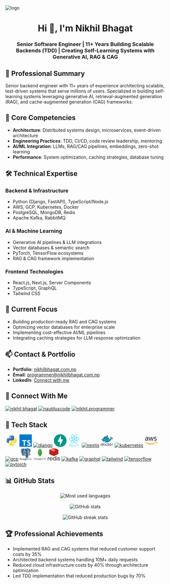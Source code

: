 ![logo](https://github.com/NikeGunn/NikeGunn/blob/main/nikhil-bhagat-banner-image-github.png)

<h1 align="center">Hi 👋, I'm Nikhil Bhagat</h1>
<h3 align="center">Senior Software Engineer | 11+ Years Building Scalable Backends (TDD) | Creating Self-Learning Systems with Generative AI, RAG & CAG</h3>

## 💼 Professional Summary
Senior backend engineer with 11+ years of experience architecting scalable, test-driven systems that serve millions of users. Specialized in building self-learning systems leveraging generative AI, retrieval-augmented generation (RAG), and cache-augmented generation (CAG) frameworks.

## 🚀 Core Competencies
- **Architecture**: Distributed systems design, microservices, event-driven architecture
- **Engineering Practices**: TDD, CI/CD, code review leadership, mentoring
- **AI/ML Integration**: LLMs, RAG/CAG pipelines, embeddings, zero-shot learning
- **Performance**: System optimization, caching strategies, database tuning

## 🛠️ Technical Expertise

### Backend & Infrastructure
- Python (Django, FastAPI), TypeScript/Node.js
- AWS, GCP, Kubernetes, Docker
- PostgreSQL, MongoDB, Redis
- Apache Kafka, RabbitMQ

### AI & Machine Learning
- Generative AI pipelines & LLM integrations
- Vector databases & semantic search
- PyTorch, TensorFlow ecosystems
- RAG & CAG framework implementation

### Frontend Technologies
- React.js, Next.js, Server Components
- TypeScript, GraphQL
- Tailwind CSS

## 🌱 Current Focus
- Building production-ready RAG and CAG systems
- Optimizing vector databases for enterprise scale
- Implementing cost-effective AI/ML pipelines
- Integrating caching strategies for LLM response optimization

## 📫 Contact & Portfolio
- **Portfolio**: [nikhilbhagat.com.np](https://nikhilbhagat.com.np/)
- **Email**: programmer@nikhilbhagat.com.np
- **LinkedIn**: [Connect with me](https://www.linkedin.com/in/bhagatnikhil/)

## 🔗 Connect With Me
<p align="left">
    <a href="https://linkedin.com/in/nikhilbhagat-codewithnikhil/" target="blank"><img align="center" src="https://raw.githubusercontent.com/rahuldkjain/github-profile-readme-generator/master/src/images/icons/Social/linked-in-alt.svg" alt="nikhil bhagat" height="30" width="40" /></a>
    <a href="https://kaggle.com/nautiluscode" target="blank"><img align="center" src="https://raw.githubusercontent.com/rahuldkjain/github-profile-readme-generator/master/src/images/icons/Social/kaggle.svg" alt="nautiluscode" height="30" width="40" /></a>
    <a href="https://instagram.com/nikhil.programmer" target="blank"><img align="center" src="https://raw.githubusercontent.com/rahuldkjain/github-profile-readme-generator/master/src/images/icons/Social/instagram.svg" alt="nikhil.programmer" height="30" width="40" /></a>
</p>

## 🧰 Tech Stack
<p align="left">
    <a href="https://www.python.org" target="_blank" rel="noreferrer"><img src="https://raw.githubusercontent.com/devicons/devicon/master/icons/python/python-original.svg" alt="python" width="40" height="40"/></a>
    <a href="https://www.typescriptlang.org/" target="_blank" rel="noreferrer"><img src="https://raw.githubusercontent.com/devicons/devicon/master/icons/typescript/typescript-original.svg" alt="typescript" width="40" height="40"/></a>
    <a href="https://www.djangoproject.com/" target="_blank" rel="noreferrer"><img src="https://cdn.worldvectorlogo.com/logos/django.svg" alt="django" width="40" height="40"/></a>
    <a href="https://fastapi.tiangolo.com/" target="_blank" rel="noreferrer"><img src="https://raw.githubusercontent.com/devicons/devicon/master/icons/fastapi/fastapi-original.svg" alt="fastapi" width="40" height="40"/></a>
    <a href="https://reactjs.org/" target="_blank" rel="noreferrer"><img src="https://raw.githubusercontent.com/devicons/devicon/master/icons/react/react-original-wordmark.svg" alt="react" width="40" height="40"/></a>
    <a href="https://nextjs.org/" target="_blank" rel="noreferrer"><img src="https://cdn.worldvectorlogo.com/logos/nextjs-2.svg" alt="nextjs" width="40" height="40"/></a>
    <a href="https://www.docker.com/" target="_blank" rel="noreferrer"><img src="https://raw.githubusercontent.com/devicons/devicon/master/icons/docker/docker-original-wordmark.svg" alt="docker" width="40" height="40"/></a>
    <a href="https://kubernetes.io" target="_blank" rel="noreferrer"><img src="https://www.vectorlogo.zone/logos/kubernetes/kubernetes-icon.svg" alt="kubernetes" width="40" height="40"/></a>
    <a href="https://aws.amazon.com" target="_blank" rel="noreferrer"><img src="https://raw.githubusercontent.com/devicons/devicon/master/icons/amazonwebservices/amazonwebservices-original-wordmark.svg" alt="aws" width="40" height="40"/></a>
    <a href="https://cloud.google.com" target="_blank" rel="noreferrer"><img src="https://www.vectorlogo.zone/logos/google_cloud/google_cloud-icon.svg" alt="gcp" width="40" height="40"/></a>
    <a href="https://www.postgresql.org" target="_blank" rel="noreferrer"><img src="https://raw.githubusercontent.com/devicons/devicon/master/icons/postgresql/postgresql-original-wordmark.svg" alt="postgresql" width="40" height="40"/></a>
    <a href="https://www.mongodb.com/" target="_blank" rel="noreferrer"><img src="https://raw.githubusercontent.com/devicons/devicon/master/icons/mongodb/mongodb-original-wordmark.svg" alt="mongodb" width="40" height="40"/></a>
    <a href="https://redis.io" target="_blank" rel="noreferrer"><img src="https://raw.githubusercontent.com/devicons/devicon/master/icons/redis/redis-original-wordmark.svg" alt="redis" width="40" height="40"/></a>
    <a href="https://kafka.apache.org/" target="_blank" rel="noreferrer"><img src="https://www.vectorlogo.zone/logos/apache_kafka/apache_kafka-icon.svg" alt="kafka" width="40" height="40"/></a>
    <a href="https://graphql.org" target="_blank" rel="noreferrer"><img src="https://www.vectorlogo.zone/logos/graphql/graphql-icon.svg" alt="graphql" width="40" height="40"/></a>
    <a href="https://tailwindcss.com/" target="_blank" rel="noreferrer"><img src="https://www.vectorlogo.zone/logos/tailwindcss/tailwindcss-icon.svg" alt="tailwind" width="40" height="40"/></a>
    <a href="https://www.tensorflow.org" target="_blank" rel="noreferrer"><img src="https://www.vectorlogo.zone/logos/tensorflow/tensorflow-icon.svg" alt="tensorflow" width="40" height="40"/></a>
    <a href="https://pytorch.org/" target="_blank" rel="noreferrer"><img src="https://www.vectorlogo.zone/logos/pytorch/pytorch-icon.svg" alt="pytorch" width="40" height="40"/></a>
</p>

## 📊 GitHub Stats

<div align="center">
  <img src="https://github-readme-stats.vercel.app/api/top-langs?username=nikegunn&show_icons=true&locale=en&layout=compact&theme=tokyonight" alt="Most used languages" />
  <br><br>
  <img src="https://github-readme-stats.vercel.app/api?username=nikegunn&show_icons=true&locale=en&theme=tokyonight&count_private=true" alt="GitHub stats" />
  <br><br>
  <img src="https://github-readme-streak-stats.herokuapp.com/?user=nikegunn&theme=tokyonight" alt="GitHub streak stats" />
</div>

## 🏆 Professional Achievements
- Implemented RAG and CAG systems that reduced customer support costs by 35%
- Architected backend systems handling 10M+ daily requests
- Reduced cloud infrastructure costs by 40% through architecture optimization
- Led TDD implementation that reduced production bugs by 70%
